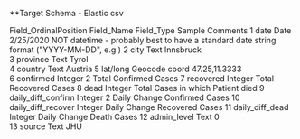**Target Schema - Elastic csv

Field_OrdinalPosition	Field_Name	Field_Type	Sample	Comments
1	date	Date	2/25/2020	NOT datetime - probably best to have a standard date string format ("YYYY-MM-DD", e.g.)
2	city	Text	Innsbruck	
3	province	Text	Tyrol	
4	country	Text	Austria	
5	lat/long	Geocode coord	47.25,11.3333	
6	confirmed	Integer	2	Total Confirmed Cases
7	recovered	Integer		Total Recovered Cases
8	dead	Integer		Total Cases in which Patient died
9	daily_diff_confirm	Integer	2	Daily Change Confirmed Cases
10	daily_diff_recover	Integer		Daily Change Recovered Cases 
11	daily_diff_dead	Integer		Daily Change Death Cases
12	admin_level	Text	0	
13	source	Text	JHU	
